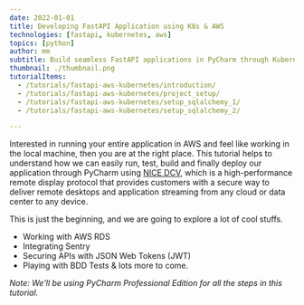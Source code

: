 ```yaml
---
date: 2022-01-01
title: Developing FastAPI Application using K8s & AWS
technologies: [fastapi, kubernetes, aws]
topics: [python]
author: mm
subtitle: Build seamless FastAPI applications in PyCharm through Kubernetes & AWS.
thumbnail: ./thumbnail.png
tutorialItems:
  - /tutorials/fastapi-aws-kubernetes/introduction/
  - /tutorials/fastapi-aws-kubernetes/project_setup/
  - /tutorials/fastapi-aws-kubernetes/setup_sqlalchemy_1/
  - /tutorials/fastapi-aws-kubernetes/setup_sqlalchemy_2/

---
```

Interested in running your entire application in AWS and feel like working in the local machine, then you
are at the right place. This tutorial helps to understand how we can easily run, test, build and finally deploy our 
application through PyCharm using [NICE DCV](https://aws.amazon.com/hpc/dcv/), which is a high-performance remote display
protocol that provides customers with a secure way to deliver remote desktops and
application streaming from any cloud or data center to any device.

This is just the beginning, and we are going to explore a lot of cool stuffs.

* Working with AWS RDS
* Integrating Sentry
* Securing APIs with JSON Web Tokens (JWT)
* Playing with BDD Tests & lots more to come.


*Note: We'll be using PyCharm Professional Edition for all the steps in this tutorial.*

